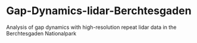 # Gap-Dynamics-lidar-Berchtesgaden
Analysis of gap dynamics with high-resolution repeat lidar data in the Berchtesgaden Nationalpark 
